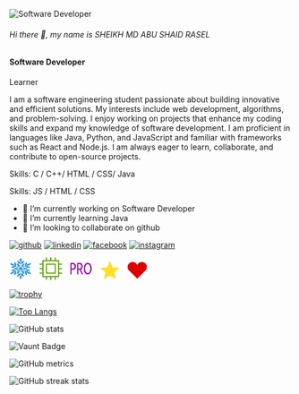 ![Software Developer](https://scontent.fdac68-2.fna.fbcdn.net/v/t39.30808-6/455091904_1885307671957269_5020470115521857661_n.jpg?_nc_cat=103&ccb=1-7&_nc_sid=6ee11a&_nc_eui2=AeF6gxr1RI0xdreL0uzBPxX6B6D8cOK_EeYHoPxw4r8R5vFI9VQCxidDVAqn8T71P6ezD4AqWZ0so-qJ6Ds0YnH9&_nc_ohc=SA_jyLx2AlAQ7kNvgHgpZ_B&_nc_oc=AdnrH1tFA8BgI7Snq8t1ytAV_UXEAlZKAGbOMmXDgTv5A0yPQM6OmOzsPApwRilIwhJ5UkhOUh0hRAgFX0KQ8U_I&_nc_zt=23&_nc_ht=scontent.fdac68-2.fna&_nc_gid=BjcyeOyC15GUxRfMoIO7cw&oh=00_AYFsrxi4E0Hnh4hPCZVBo1AfCmp-hJcUthpma8YwNbEV3w&oe=67EE07BA)

###### Hi there 👋, my name is SHEIKH MD ABU SHAID RASEL

#### Software Developer


Learner

I am a software engineering student passionate about building innovative and efficient solutions. My interests include web development, algorithms, and problem-solving. I enjoy working on projects that enhance my coding skills and expand my knowledge of software development. I am proficient in languages like Java, Python, and JavaScript and familiar with frameworks such as React and Node.js. I am always eager to learn, collaborate, and contribute to open-source projects.

Skills: C / C++/ HTML / CSS/ Java

Skills:  JS / HTML / CSS 

- 🔭 I’m currently working on Software Developer 
- 🌱 I’m currently learning Java 
- 👯 I’m looking to collaborate on github 


[<img src='https://cdn.jsdelivr.net/npm/simple-icons@3.0.1/icons/github.svg' alt='github' height='40'>](https://github.com/sheikhrasel35)  [<img src='https://cdn.jsdelivr.net/npm/simple-icons@3.0.1/icons/linkedin.svg' alt='linkedin' height='40'>](https://www.linkedin.com/in/https://www.linkedin.com/in/sheikh-md-abu-shaid-rasel//)  [<img src='https://cdn.jsdelivr.net/npm/simple-icons@3.0.1/icons/facebook.svg' alt='facebook' height='40'>](https://www.facebook.com/https://web.facebook.com/SheikhRasel2004/about)  [<img src='https://cdn.jsdelivr.net/npm/simple-icons@3.0.1/icons/instagram.svg' alt='instagram' height='40'>](https://www.instagram.com/https://www.instagram.com/sheikh__rasel___//)  

<a href='https://archiveprogram.github.com/'><img src='https://raw.githubusercontent.com/acervenky/animated-github-badges/master/assets/acbadge.gif' width='40' height='40'></a> <a href='https://docs.github.com/en/developers'><img src='https://raw.githubusercontent.com/acervenky/animated-github-badges/master/assets/devbadge.gif' width='40' height='40'></a> <a href='https://github.com/pricing'><img src='https://raw.githubusercontent.com/acervenky/animated-github-badges/master/assets/pro.gif' width='40' height='40'></a> <a href='https://stars.github.com/'><img src='https://raw.githubusercontent.com/acervenky/animated-github-badges/master/assets/starbadge.gif' width='35' height='35'></a> <a href='https://docs.github.com/en/github/supporting-the-open-source-community-with-github-sponsors'><img src='https://raw.githubusercontent.com/acervenky/animated-github-badges/master/assets/sponsorbadge.gif' width='35' height='35'></a> 

[![trophy](https://github-profile-trophy.vercel.app/?username=sheikhrasel35)](https://github.com/ryo-ma/github-profile-trophy)

[![Top Langs](https://github-readme-stats.vercel.app/api/top-langs/?username=sheikhrasel35)](https://github.com/anuraghazra/github-readme-stats)

![GitHub stats](https://github-readme-stats.vercel.app/api?username=sheikhrasel35&show_icons=true&count_private=true)  

![Vaunt Badge](https://api.vaunt.dev/v1/github/entities/sheikhrasel35/contributions?format=svg&private=true)  

![GitHub metrics](https://metrics.lecoq.io/sheikhrasel35)  

![GitHub streak stats](https://streak-stats.demolab.com/?user=sheikhrasel35)  

